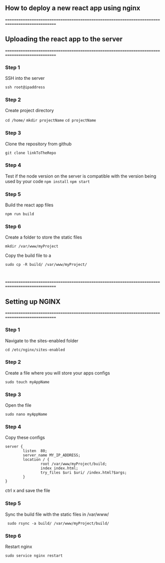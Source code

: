 ## How to deploy a new react app using nginx

`=============================================================================================`

## Uploading the react app to the server

`=============================================================================================`

### Step 1

SSH into the server

`ssh root@ipaddress`

### Step 2

Create project directory

`cd /home/`
`mkdir projectName`
`cd projectName`

### Step 3

Clone the repository from github

`git clone linkToTheRepo`

### Step 4

Test if the node version on the server is compatible with the version being used by your code
`npm install`
`npm start `

### Step 5

Build the react app files

`npm run build`

### Step 6

Create a folder to store the static files

`mkdir /var/www/myProject`

Copy the build file to a

`sudo cp -R build/ /var/www/myProject/`

` `

`=============================================================================================`

## Setting up NGINX

`=============================================================================================`

### Step 1

Navigate to the sites-enabled folder

`cd /etc/nginx/sites-enabled`

### Step 2

Create a file where you will store your apps configs

`sudo touch myAppName`

### Step 3

Open the file

`sudo nano myAppName`

### Step 4

Copy these configs

```
server {
        listen  80;
        server_name MY_IP_ADDRESS;
        location / {
                root /var/www/myProject/build;
                index index.html;
                try_files $uri $uri/ /index.html?$args;
        }
}

```

ctrl x and save the file

### Step 5

Sync the build file with the static files in /var/www/

` sudo rsync -a build/ /var/www/myProject/build/`

### Step 6

Restart nginx

`sudo service nginx restart`

